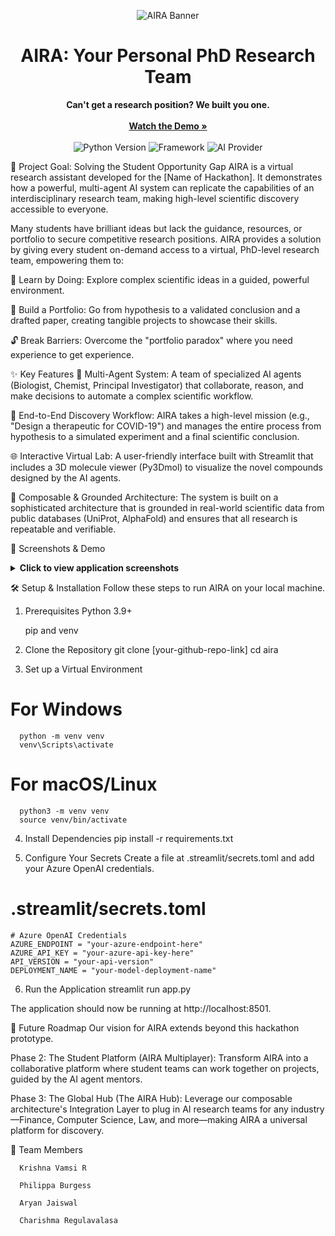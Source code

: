 <p align="center">
<img src="https://www.google.com/search?q=https://placehold.co/1200x400/010314/ffa600%3Ftext%3DAIRA%26font%3Dinter" alt="AIRA Banner"/>
</p>

<h1 align="center">AIRA: Your Personal PhD Research Team</h1>

<p align="center">
<strong>Can't get a research position? We built you one.</strong>
<br />
<br />
<a href="https://www.youtube.com/watch?v=FHkneqKVnS0"><strong>Watch the Demo »</strong></a>
<br />
<br />
<img src="https://www.google.com/search?q=https://img.shields.io/badge/Python-3.9%2B-blue.svg" alt="Python Version">
<img src="https://www.google.com/search?q=https://img.shields.io/badge/Framework-Streamlit-red.svg" alt="Framework">
<img src="https://www.google.com/search?q=https://img.shields.io/badge/AI-Azure_OpenAI-0078D4.svg" alt="AI Provider">
</p>

🎯 Project Goal: Solving the Student Opportunity Gap
AIRA is a virtual research assistant developed for the [Name of Hackathon]. It demonstrates how a powerful, multi-agent AI system can replicate the capabilities of an interdisciplinary research team, making high-level scientific discovery accessible to everyone.

Many students have brilliant ideas but lack the guidance, resources, or portfolio to secure competitive research positions. AIRA provides a solution by giving every student on-demand access to a virtual, PhD-level research team, empowering them to:

🌱 Learn by Doing: Explore complex scientific ideas in a guided, powerful environment.

📄 Build a Portfolio: Go from hypothesis to a validated conclusion and a drafted paper, creating tangible projects to showcase their skills.

🔓 Break Barriers: Overcome the "portfolio paradox" where you need experience to get experience.

✨ Key Features
🤖 Multi-Agent System: A team of specialized AI agents (Biologist, Chemist, Principal Investigator) that collaborate, reason, and make decisions to automate a complex scientific workflow.

🔬 End-to-End Discovery Workflow: AIRA takes a high-level mission (e.g., "Design a therapeutic for COVID-19") and manages the entire process from hypothesis to a simulated experiment and a final scientific conclusion.

🌐 Interactive Virtual Lab: A user-friendly interface built with Streamlit that includes a 3D molecule viewer (Py3Dmol) to visualize the novel compounds designed by the AI agents.

🔗 Composable & Grounded Architecture: The system is built on a sophisticated architecture that is grounded in real-world scientific data from public databases (UniProt, AlphaFold) and ensures that all research is repeatable and verifiable.

📸 Screenshots & Demo
<details>
<summary><strong>Click to view application screenshots</strong></summary>





<em>The AI Research Team in Action: Agents collaborating to solve a research problem.</em>
<p align="center">
<img width="90%" alt="The AI Research Team in Action" src="https://github.com/user-attachments/assets/2304edab-6c23-475b-8ff2-b512cc8e68a5" />
</p>





<em>3D Molecule Visualization: An AI-designed compound shown in the interactive lab.</em>
<p align="center">
<img width="90%" alt="3D Molecule Visualization" src="https://github.com/user-attachments/assets/0ba293ff-84d4-44e7-adf0-fee4b4842bb3" />
</p>





<em>The Composable Architecture: A look at the system's robust, layered design.</em>
<p align="center">
<img width="70%" alt="The Composable Architecture" src="https://github.com/user-attachments/assets/a7b2fdc5-ddc2-4ae1-beaa-46d6b9f13f14" />
</p>





<em>Application Workflow and Login Screens.</em>
<p align="center">
<img width="60%" alt="Application Workflow 1" src="https://github.com/user-attachments/assets/c61f54fa-1dba-4322-aec1-516c9237c5d4" />
<img width="50%" alt="Login Screen" src="https://github.com/user-attachments/assets/f0f772c4-c51c-4099-9eb8-6539120fafc5" />
</p>





<em>Final Report Generation: The end-to-end process culminating in a research paper.</em>
<p align="center">
<img width="90%" alt="Final Report Generation" src="https://github.com/user-attachments/assets/82f8d195-f481-40f0-a773-abcc221ed759" />
</p>
</details>

🛠️ Setup & Installation
Follow these steps to run AIRA on your local machine.

1. Prerequisites
      Python 3.9+
      
      pip and venv

2. Clone the Repository
      git clone [your-github-repo-link]
      cd aira

3. Set up a Virtual Environment
# For Windows
      python -m venv venv
      venv\Scripts\activate

# For macOS/Linux
      python3 -m venv venv
      source venv/bin/activate

4. Install Dependencies
      pip install -r requirements.txt

5. Configure Your Secrets
Create a file at .streamlit/secrets.toml and add your Azure OpenAI credentials.

# .streamlit/secrets.toml

    # Azure OpenAI Credentials
    AZURE_ENDPOINT = "your-azure-endpoint-here"
    AZURE_API_KEY = "your-azure-api-key-here"
    API_VERSION = "your-api-version"
    DEPLOYMENT_NAME = "your-model-deployment-name"  

6. Run the Application
     streamlit run app.py

The application should now be running at http://localhost:8501.

🚀 Future Roadmap
Our vision for AIRA extends beyond this hackathon prototype.

Phase 2: The Student Platform (AIRA Multiplayer): Transform AIRA into a collaborative platform where student teams can work together on projects, guided by the AI agent mentors.

Phase 3: The Global Hub (The AIRA Hub): Leverage our composable architecture's Integration Layer to plug in AI research teams for any industry—Finance, Computer Science, Law, and more—making AIRA a universal platform for discovery.

👥 Team Members
  
      Krishna Vamsi R

      Philippa Burgess
      
      Aryan Jaiswal
      
      Charishma Regulavalasa
